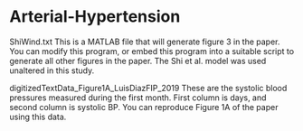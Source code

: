 # Arterial-Hypertension

ShiWind.txt
This is a MATLAB file that will generate figure 3 in the paper. You can modify this program, or embed this program into a suitable script to generate all other figures in the paper. The Shi et al. model was used unaltered in this study.

digitizedTextData_Figure1A_LuisDiazFIP_2019
These are the systolic blood pressures measured during the first month. First column is days, and second column is systolic BP. You can reproduce Figure 1A of the paper using this data.
